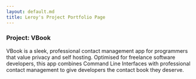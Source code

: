 ```yaml
---
layout: default.md
title: Leroy's Project Portfolio Page
---
```


### Project: VBook

VBook is a sleek, professional contact management app for programmers that value privacy and self hosting. Optimised for
freelance software developers, this app combines Command Line Interfaces with professional contact management to give
developers the contact book they deserve.
